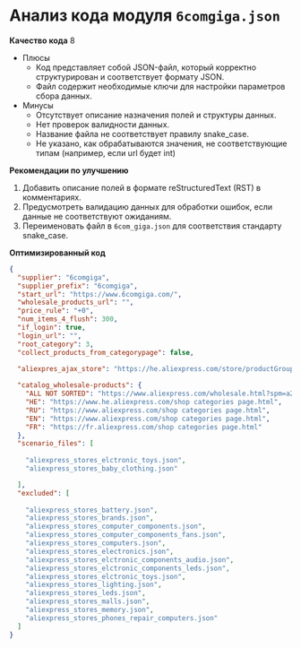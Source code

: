 # Анализ кода модуля `6comgiga.json`

**Качество кода**
8
- Плюсы
    - Код представляет собой JSON-файл, который корректно структурирован и соответствует формату JSON.
    - Файл содержит необходимые ключи для настройки параметров сбора данных.
- Минусы
    - Отсутствует описание назначения полей и структуры данных.
    - Нет проверок валидности данных.
    - Название файла не соответствует правилу snake_case.
    - Не указано, как обрабатываются значения, не соответствующие типам (например, если url будет int)

**Рекомендации по улучшению**
1.  Добавить описание полей в формате reStructuredText (RST) в комментариях.
2.  Предусмотреть валидацию данных для обработки ошибок, если данные не соответствуют ожиданиям.
3.  Переименовать файл в `6com_giga.json` для соответствия стандарту snake_case.

**Оптимизированный код**
```json
{
  "supplier": "6comgiga",
  "supplier_prefix": "6comgiga",
  "start_url": "https://www.6comgiga.com/",
  "wholesale_products_url": "",
  "price_rule": "+0",
  "num_items_4_flush": 300,
  "if_login": true,
  "login_url": "",
  "root_category": 3,
  "collect_products_from_categorypage": false,

  "aliexpres_ajax_store": "https://he.aliexpress.com/store/productGroupsAjax.htm?storeId=",
  
  "catalog_wholesale-products": {
    "ALL NOT SORTED": "https://www.aliexpress.com/wholesale.html?spm=a2g0o.11810135.0.0.61b4IPjRIPjR75",
    "HE": "https://www.he.aliexpress.com/shop categories page.html",
    "RU": "https://www.aliexpress.com/shop categories page.html",
    "EN": "https://www.aliexpress.com/shop categories page.html",
    "FR": "https://fr.aliexpress.com/shop categories page.html"
  },
  "scenario_files": [
     
    "aliexpress_stores_elctronic_toys.json",
    "aliexpress_stores_baby_clothing.json"

  ],
  "excluded": [
    
    "aliexpress_stores_battery.json",
    "aliexpress_stores_brands.json",
    "aliexpress_stores_computer_components.json",
    "aliexpress_stores_computer_components_fans.json",
    "aliexpress_stores_computers.json",
    "aliexpress_stores_electronics.json",
    "aliexpress_stores_elctronic_components_audio.json",
    "aliexpress_stores_elctronic_components_leds.json",
    "aliexpress_stores_elctronic_toys.json",
    "aliexpress_stores_lighting.json",
    "aliexpress_stores_leds.json",
    "aliexpress_stores_malls.json",
    "aliexpress_stores_memory.json",
    "aliexpress_stores_phones_repair_computers.json"
  ]
}
```